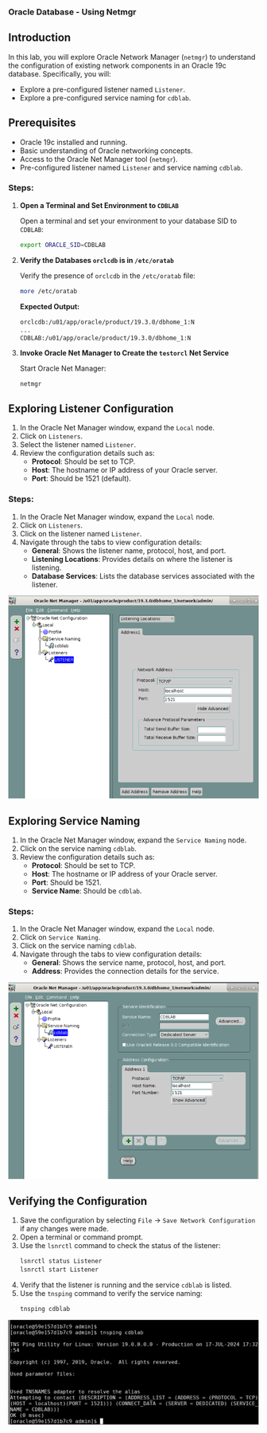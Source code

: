 ### Oracle Database - Using Netmgr


## Introduction
In this lab, you will explore Oracle Network Manager (`netmgr`) to understand the configuration of existing network components in an Oracle 19c database. Specifically, you will:
- Explore a pre-configured listener named `Listener`.
- Explore a pre-configured service naming for `cdblab`.

## Prerequisites
- Oracle 19c installed and running.
- Basic understanding of Oracle networking concepts.
- Access to the Oracle Net Manager tool (`netmgr`).
- Pre-configured listener named `Listener` and service naming `cdblab`.

### Steps:

1. **Open a Terminal and Set Environment to `CDBLAB`**

   Open a terminal and set your environment to your database SID to `CDBLAB`:
   ```sh
   export ORACLE_SID=CDBLAB
   ```

2. **Verify the Databases `orclcdb` is in `/etc/oratab`**

   Verify the presence of `orclcdb` in the `/etc/oratab` file:
   ```sh
   more /etc/oratab
   ```

   **Expected Output:**
   ```
   orclcdb:/u01/app/oracle/product/19.3.0/dbhome_1:N
   ...
   CDBLAB:/u01/app/oracle/product/19.3.0/dbhome_1:N
   ```

3. **Invoke Oracle Net Manager to Create the `testorcl` Net Service**

   Start Oracle Net Manager:
   ```sh
   netmgr
   ```

## Exploring Listener Configuration
1. In the Oracle Net Manager window, expand the `Local` node.
2. Click on `Listeners`.
3. Select the listener named `Listener`.
4. Review the configuration details such as:
    - **Protocol**: Should be set to TCP.
    - **Host**: The hostname or IP address of your Oracle server.
    - **Port**: Should be 1521 (default).

### Steps:
1. In the Oracle Net Manager window, expand the `Local` node.
2. Click on `Listeners`.
3. Click on the listener named `Listener`.
4. Navigate through the tabs to view configuration details:
    - **General**: Shows the listener name, protocol, host, and port.
    - **Listening Locations**: Provides details on where the listener is listening.
    - **Database Services**: Lists the database services associated with the listener.

![](./images/e22.png)

## Exploring Service Naming
1. In the Oracle Net Manager window, expand the `Service Naming` node.
2. Click on the service naming `cdblab`.
3. Review the configuration details such as:
    - **Protocol**: Should be set to TCP.
    - **Host**: The hostname or IP address of your Oracle server.
    - **Port**: Should be 1521.
    - **Service Name**: Should be `cdblab`.

### Steps:
1. In the Oracle Net Manager window, expand the `Local` node.
2. Click on `Service Naming`.
3. Click on the service naming `cdblab`.
4. Navigate through the tabs to view configuration details:
    - **General**: Shows the service name, protocol, host, and port.
    - **Address**: Provides the connection details for the service.

![](./images/e23.png)

## Verifying the Configuration
1. Save the configuration by selecting `File` -> `Save Network Configuration` if any changes were made.
2. Open a terminal or command prompt.
3. Use the `lsnrctl` command to check the status of the listener:
    ```bash
    lsnrctl status Listener
    lsnrctl start Listener
    ```
4. Verify that the listener is running and the service `cdblab` is listed.
5. Use the `tnsping` command to verify the service naming:
    ```bash
    tnsping cdblab
    ```
    
![](./images/e24.png)